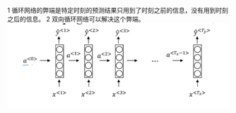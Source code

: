 1 循环网络的弊端是特定时刻的预测结果只用到了时刻之前的信息，没有用到时刻之后的信息。
2 双向循环网络可以解决这个弊端。
![image](https://github.com/Duanxiaodai/Deeplearning/blob/master/mynotes/5/img/1.png)
